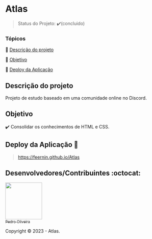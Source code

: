 <h1>Atlas</h1> 

> Status do Projeto: :heavy_check_mark:(concluido)

### Tópicos 

:small_blue_diamond: [Descrição do projeto](#descrição-do-projeto)

:small_blue_diamond: [Objetivo](#objetivo)

:small_blue_diamond: [Deploy da Aplicação](#deploy-da-aplicação-dash)

## Descrição do projeto 

<p align="justify">
  Projeto de estudo baseado em uma comunidade online no Discord.
</p>

## Objetivo

:heavy_check_mark: Consolidar os conhecimentos de HTML e CSS.

## Deploy da Aplicação :dash:

> https://feernin.github.io/Atlas

## Desenvolvedores/Contribuintes :octocat:

[<img src="https://avatars.githubusercontent.com/u/117683583?s=400&u=a7f42af702bd8c10f87f21347a0c0530fe083b8e&v=4" width=115><br><sub>Pedro Oliveira</sub>](https://github.com/pedrofillipes)

Copyright :copyright: 2023 - Atlas.
